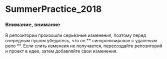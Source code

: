 # SummerPractice_2018

### Внимание, внимание

В репозитории произошли серьёзные изменения, поэтому перед очередным пушом убедитесь, что он ** синхронизирован с удаленым репо **.
Если слить изменеия не получается, пересоздайте репозиторий и проект в идее, затем добавляйте свои изменения.
